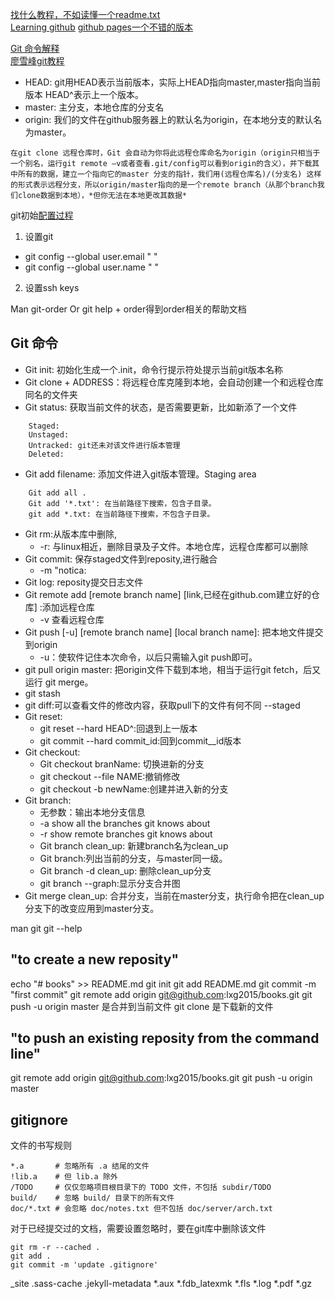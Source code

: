 [找什么教程，不如读懂一个readme.txt](https://guides.github.com/)  
[Learning github](https://help.github.com/) 
[github pages一个不错的版本](http://csrgxtu.github.io/categories/Linux/)
 
[Git 命令解释](https://git-scm.com/docs)     
[廖雪峰git教程](http://www.liaoxuefeng.com/wiki/0013739516305929606dd18361248578c67b8067c8c017b000)

- HEAD: git用HEAD表示当前版本，实际上HEAD指向master,master指向当前版本
    HEAD^表示上一个版本。
- master: 主分支，本地仓库的分支名
- origin: 我们的文件在github服务器上的默认名为origin，在本地分支的默认名为master。
```
在git clone 远程仓库时，Git 会自动为你将此远程仓库命名为origin（origin只相当于一个别名，运行git remote –v或者查看.git/config可以看到origin的含义），并下载其中所有的数据，建立一个指向它的master 分支的指针，我们用(远程仓库名)/(分支名) 这样的形式表示远程分支，所以origin/master指向的是一个remote branch（从那个branch我们clone数据到本地），*但你无法在本地更改其数据*
```
git初始[配置过程](https://help.github.com/articles/set-up-git/) 
1. 设置git
- git config --global user.email " "
- git config --global user.name " "
2. 设置ssh keys


Man git-order Or git help + order得到order相关的帮助文档

## Git 命令
- Git init: 初始化生成一个.init，命令行提示符处提示当前git版本名称
- Git clone + ADDRESS：将远程仓库克隆到本地，会自动创建一个和远程仓库同名的文件夹
- Git status: 获取当前文件的状态，是否需要更新，比如新添了一个文件
```
    Staged:
    Unstaged:
    Untracked: git还未对该文件进行版本管理
    Deleted:
```
- Git add filename: 添加文件进入git版本管理。Staging area
```
    Git add all .
    Git add '*.txt': 在当前路径下搜索，包含子目录。
    git add *.txt: 在当前路径下搜索，不包含子目录。
```
- Git rm:从版本库中删除,
    - -r:  与linux相近，删除目录及子文件。本地仓库，远程仓库都可以删除
- Git commit: 保存staged文件到reposity,进行融合
    - -m "notica:
- Git log: reposity提交日志文件
- Git remote add [remote branch name] [link,已经在github.com建立好的仓库] :添加远程仓库
    - -v 查看远程仓库
- Git push [-u] [remote branch name] [local branch name]: 把本地文件提交到origin
    - -u：使软件记住本次命令，以后只需输入git push即可。
- git pull origin master:  把origin文件下载到本地，相当于运行git fetch，后又运行 git merge。
- git stash
- git diff:可以查看文件的修改内容，获取pull下的文件有何不同
--staged
- Git reset:
    - git reset --hard HEAD^:回退到上一版本
    - git commit --hard commit_id:回到commit__id版本
- Git checkout:
    - Git checkout branName: 切换进新的分支
    - git checkout --file NAME:撤销修改
    - git checkout -b newName:创建并进入新的分支
- Git branch:
    - 无参数：输出本地分支信息
    - -a show all the branches git knows about
    - -r show remote branches git knows about
    - Git branch clean_up: 新建branch名为clean_up
    - Git branch:列出当前的分支，与master同一级。
    - Git branch -d clean_up: 删除clean_up分支
    - git branch --graph:显示分支合并图
- Git merge clean_up: 合并分支，当前在master分支，执行命令把在clean_up分支下的改变应用到master分支。

man git
git --help

## "to create a new reposity"
echo "# books" >> README.md
git init
git add README.md
git commit -m "first commit"
git remote add origin git@github.com:lxg2015/books.git
git push -u origin master 是合并到当前文件
git clone 是下载新的文件

## "to push an existing reposity from the command line"
git remote add origin git@github.com:lxg2015/books.git
git push -u origin master

## gitignore
文件的书写规则
```shell
*.a       # 忽略所有 .a 结尾的文件
!lib.a    # 但 lib.a 除外
/TODO     # 仅仅忽略项目根目录下的 TODO 文件，不包括 subdir/TODO
build/    # 忽略 build/ 目录下的所有文件
doc/*.txt # 会忽略 doc/notes.txt 但不包括 doc/server/arch.txt
```
对于已经提交过的文档，需要设置忽略时，要在git库中删除该文件
```shell
git rm -r --cached .
git add .
git commit -m 'update .gitignore'
```

_site
.sass-cache
.jekyll-metadata
*.aux
*.fdb_latexmk
*.fls
*.log
*.pdf
*.gz